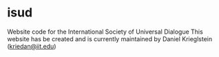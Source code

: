 # isud
Website code for the International Society of Universal Dialogue 
This website has be created and is currently maintained by Daniel Krieglstein (kriedan@iit.edu)
